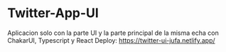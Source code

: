 # Twitter-App-UI

Aplicacion solo con la parte UI y la parte principal de la misma echa con ChakarUI, Typescript y React
Deploy: https://twitter-ui-jufa.netlify.app/
